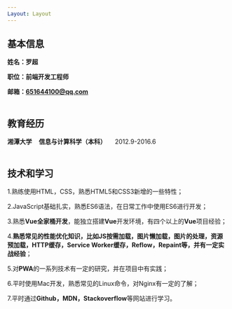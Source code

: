 ```yaml
---
Layout: Layout
---
```

## 基本信息
**姓名：罗超**

**职位：前端开发工程师**
                    
**邮箱：651644100@qq.com**
<br>
<br>
## 教育经历

**湘潭大学**&nbsp;&nbsp;&nbsp;&nbsp;**信息与计算科学（本科）**&nbsp;&nbsp; &nbsp;&nbsp;2012.9-2016.6&nbsp;&nbsp;&nbsp;&nbsp;
<br>
<br>
## 技术和学习

<p>1.熟练使用HTML，CSS，熟悉HTML5和CSS3新增的一些特性；</p>
<p>2.JavaScript基础扎实，熟悉ES6语法，在日常工作中使用ES6进行开发；</p>
<p>3.熟悉<strong>Vue全家桶开发</strong>，能独立搭建<strong>Vue</strong>开发环境，有四个以上的<strong>Vue</strong>项目经验；</p>
<p>4.<strong>熟悉常见的性能优化知识，比如JS按需加载，图片懒加载，图片的处理，资源预加载，HTTP缓存，Service Worker缓存，Reflow，Repaint等，并有一定实战经验</strong>；</p>
<p>5.对<strong>PWA</strong>的一系列技术有一定的研究，并在项目中有实践；</p>
<p>6.平时使用Mac开发，熟悉常见的Linux命令，对Nginx有一定的了解；</p>
<p>7.平时通过<strong>Github，MDN，Stackoverflow</strong>等网站进行学习。</p>